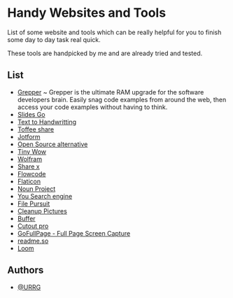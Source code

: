 
# Handy Websites and Tools

List of some website and tools which can be really helpful for you to finish some day to day task real quick.

These tools are handpicked by me and are already tried and tested.


## List
 
- [Grepper](https://www.grepper.com/) ~ Grepper is the ultimate RAM upgrade for the software developers brain. Easily snag code examples from around the web, then access your code examples without having to think. 
- [Slides Go](https://slidesgo.com/)
- [Text to Handwritting](https://texttohandwriting.com/)
- [Toffee share](https://toffeeshare.com/)
- [Jotform](https://www.jotform.com/)
- [Open Source alternative](https://www.opensourcealternative.to/)
- [Tiny Wow](https://tinywow.com/)
- [Wolfram](https://www.wolframalpha.com/)
- [Share x](https://getsharex.com/)
- [Flowcode](https://www.flowcode.com/codes)
- [Flaticon](https://www.flaticon.com/)
- [Noun Project](https://thenounproject.com/)
- [You Search engine](https://you.com/)
- [File Pursuit](https://filepursuit.com/)
- [Cleanup Pictures](https://cleanup.pictures/)
- [Buffer](https://buffer.com/)
- [Cutout pro](https://www.cutout.pro/)
- [GoFullPage - Full Page Screen Capture](https://chrome.google.com/webstore/detail/gofullpage-full-page-scre/fdpohaocaechififmbbbbbknoalclacl?hl=en)
- [readme.so](https://readme.so/)
- [Loom](https://www.loom.com/)

## Authors

- [@URRG](https://www.github.com/URRG)

